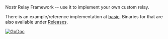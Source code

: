 Nostr Relay Framework -- use it to implement your own custom relay.

There is an example/reference implementation at [basic](basic/). Binaries for that are also available under [Releases](https://github.com/lumi-labs/smart-lumi/releases).

<a href="https://godoc.org/github.com/lumi-labs/smart-lumi"><img src="https://img.shields.io/badge/api-reference-blue.svg?style=flat-square" alt="GoDoc"></a>
